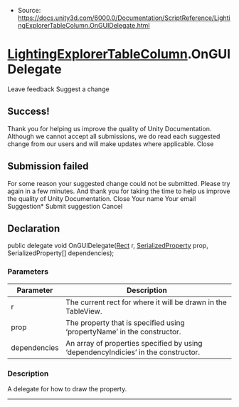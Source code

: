 * Source: https://docs.unity3d.com/6000.0/Documentation/ScriptReference/LightingExplorerTableColumn.OnGUIDelegate.html

#  [LightingExplorerTableColumn](https://docs.unity3d.com/6000.0/Documentation/ScriptReference/LightingExplorerTableColumn.html).OnGUIDelegate
Leave feedback
Suggest a change
## Success!
Thank you for helping us improve the quality of Unity Documentation. Although we cannot accept all submissions, we do read each suggested change from our users and will make updates where applicable.
Close
## Submission failed
For some reason your suggested change could not be submitted. Please <a>try again</a> in a few minutes. And thank you for taking the time to help us improve the quality of Unity Documentation.
Close
Your name Your email Suggestion* Submit suggestion
Cancel
## Declaration
public delegate void OnGUIDelegate([Rect](https://docs.unity3d.com/6000.0/Documentation/ScriptReference/Rect.html) r, [SerializedProperty](https://docs.unity3d.com/6000.0/Documentation/ScriptReference/SerializedProperty.html) prop, SerializedProperty[] dependencies); 
### Parameters
Parameter | Description  
---|---  
r | The current rect for where it will be drawn in the TableView.  
prop | The property that is specified using ‘propertyName’ in the constructor.  
dependencies | An array of properties specified by using ‘dependencyIndicies’ in the constructor.  
### Description
A delegate for how to draw the property.
* * *
